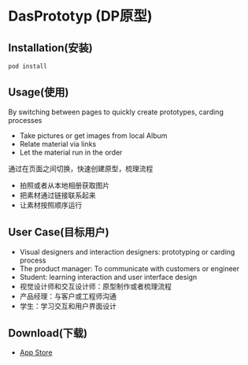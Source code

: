 DasPrototyp (DP原型)
===========

## Installation(安装)

    pod install

## Usage(使用)

By switching between pages to quickly create prototypes, carding processes

* Take pictures or get images from local Album
* Relate material via links
* Let the material run in the order

通过在页面之间切换，快速创建原型，梳理流程

* 拍照或者从本地相册获取图片
* 把素材通过链接联系起来
* 让素材按照顺序运行

## User Case(目标用户)

* Visual designers and interaction designers: prototyping or carding process
* The product manager: To communicate with customers or engineer
* Student: learning interaction and user interface design
* 视觉设计师和交互设计师：原型制作或者梳理流程
* 产品经理：与客户或工程师沟通
* 学生：学习交互和用户界面设计


## Download(下载)
* [App Store](https://itunes.apple.com/app/firefox-web-browser/id910117892)